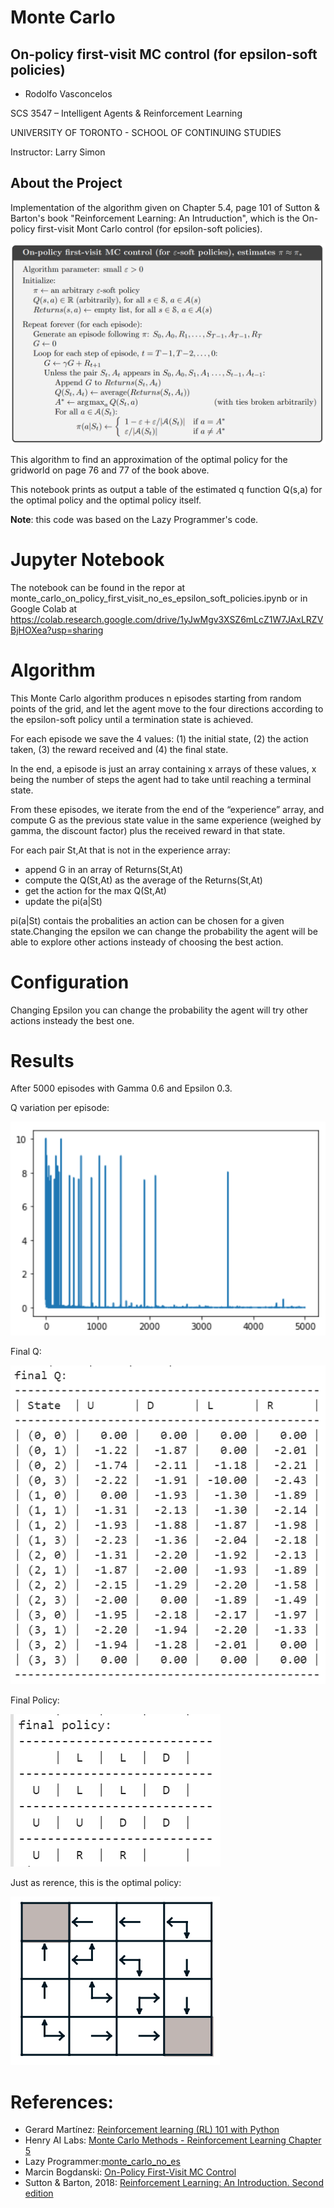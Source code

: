 # Monte Carlo
## On-policy first-visit MC control (for epsilon-soft policies)

- Rodolfo Vasconcelos

SCS 3547 – Intelligent Agents & Reinforcement Learning

UNIVERSITY OF TORONTO - SCHOOL OF CONTINUING STUDIES

Instructor: Larry Simon

## About the Project
Implementation of the algorithm given on Chapter 5.4, page 101 of Sutton & Barton's book "Reinforcement Learning: An Intruduction", which is the On-policy first-visit Mont Carlo control (for epsilon-soft policies).

![On-policy first-visit MC control](https://raw.githubusercontent.com/ravasconcelos/monte_carlo/master/images/onpolicy_firstvisit_MC_esoft.png)

This algorithm to find an approximation of the optimal policy for the gridworld on page 76 and 77 of the book above.

This notebook prints as output a table of the estimated q function Q(s,a) for the optimal policy and the optimal policy itself.

**Note**: this code was based on the Lazy Programmer's code.

# Jupyter Notebook
The notebook can be found in the repor at monte_carlo_on_policy_first_visit_no_es_epsilon_soft_policies.ipynb
or in Google Colab at https://colab.research.google.com/drive/1yJwMgv3XSZ6mLcZ1W7JAxLRZVBjHOXea?usp=sharing

# Algorithm
This Monte Carlo algorithm produces n episodes starting from random points of the grid, and let the agent move to the four directions according to the epsilon-soft policy until a termination state is achieved. 

For each episode we save the 4 values: (1) the initial state, (2) the action taken, (3) the reward received and (4) the final state. 

In the end, a episode is just an array containing x arrays of these values, x being the number of steps the agent had to take until reaching a terminal state.

From these episodes, we iterate from the end of the “experience” array, and compute G as the previous state value in the same experience (weighed by gamma, the discount factor) plus the received reward in that state. 

For each pair St,At that is not in the experience array:
* append G in an array of Returns(St,At)
* compute the Q(St,At) as the average of the Returns(St,At)
* get the action for the max Q(St,At)
* update the pi(a|St)

pi(a|St) contais the probalities an action can be chosen for a given state.Changing the epsilon we can change the probability the agent will be able to explore other actions insteady of choosing the best action.

# Configuration
Changing Epsilon you can change the probability the agent will try other actions insteady the best one.

# Results
After 5000 episodes with Gamma 0.6 and Epsilon 0.3.

Q variation per episode:

![Q variation per episode](https://raw.githubusercontent.com/ravasconcelos/monte_carlo/master/images/Q_change_graph.png)

Final Q:

![Final Q](https://raw.githubusercontent.com/ravasconcelos/monte_carlo/master/images/final_Q.png)

Final Policy:

![Final Policy](https://raw.githubusercontent.com/ravasconcelos/monte_carlo/master/images/final_policy.png)

Just as rerence, this is the optimal policy:

![Optimal Policy](https://raw.githubusercontent.com/ravasconcelos/monte_carlo/master/images/optimal_policy.png)


# References:

* Gerard Martínez: [Reinforcement learning (RL) 101 with Python](https://towardsdatascience.com/reinforcement-learning-rl-101-with-python-e1aa0d37d43b)
*   Henry AI Labs: [Monte Carlo Methods - Reinforcement Learning Chapter 5](https://www.youtube.com/watch?v=uiPhlFrwcw8&t=68s)
*   Lazy Programmer:[monte_carlo_no_es](https://github.com/lazyprogrammer/machine_learning_examples/blob/master/rl/monte_carlo_no_es.py)
*   Marcin Bogdanski: [On-Policy First-Visit MC Control](https://marcinbogdanski.github.io/rl-sketchpad/RL_An_Introduction_2018/0504_On_Policy_First_Visit_MC_Control.html)
*   Sutton & Barton, 2018: [Reinforcement Learning: An Introduction. Second edition](https://www.amazon.ca/Reinforcement-Learning-Introduction-Richard-Sutton/dp/0262039249/ref=sr_1_1?dchild=1&qid=1595207619&refinements=p_27%3ARichard+S.+Sutton&s=books&sr=1-1&text=Richard+S.+Sutton)
